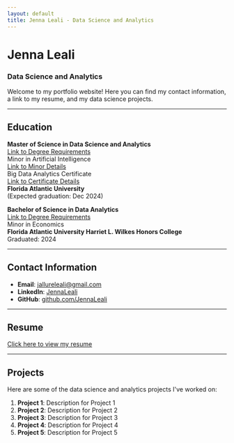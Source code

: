 ```yaml
---
layout: default
title: Jenna Leali - Data Science and Analytics
---
```


# Jenna Leali
### Data Science and Analytics

Welcome to my portfolio website! Here you can find my contact information, a link to my resume, and my data science projects.

---

## Education
**Master of Science in Data Science and Analytics**  
[Link to Degree Requirements](https://www.fau.edu/engineering/eecs/graduate/ms/data-science-and-analytics/courses/)  
Minor in Artificial Intelligence  
[Link to Minor Details](https://www.fau.edu/engineering/eecs/undergraduate/minors/artificial-intelligence/)  
Big Data Analytics Certificate  
[Link to Certificate Details](https://www.fau.edu/engineering/eecs/graduate/certificates/big-data/)  
**Florida Atlantic University**  
(Expected graduation: Dec 2024)



**Bachelor of Science in Data Analytics**  
[Link to Degree Requirements](https://www.fau.edu/honors/academics/majors/data-analytics/)  
Minor in Economics  
**Florida Atlantic University Harriet L. Wilkes Honors College**  
Graduated: 2024

---

## Contact Information
- **Email**: [jallureleali@gmail.com](mailto:jallureleali@gmail.com)
- **LinkedIn**: [JennaLeali](https://www.linkedin.com/in/jennaleali/)
- **GitHub**: [github.com/JennaLeali](https://github.com/JennaLeali)

---

## Resume
[Click here to view my resume](https://raw.githubusercontent.com/JennaLeali/JennaLealiWebsite/main/resume.pdf)

---

## Projects
Here are some of the data science and analytics projects I've worked on:

1. **Project 1**: Description for Project 1
2. **Project 2**: Description for Project 2
3. **Project 3**: Description for Project 3
4. **Project 4**: Description for Project 4
5. **Project 5**: Description for Project 5